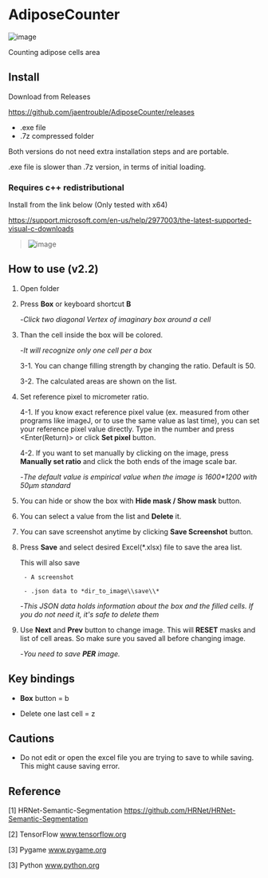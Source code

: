 # AdiposeCounter

![image](https://user-images.githubusercontent.com/45917844/95225826-2b714880-0837-11eb-9bb5-acf44e60e953.png)



Counting adipose cells area

## Install

Download from Releases

https://github.com/jaentrouble/AdiposeCounter/releases

- .exe file
- .7z compressed folder

Both versions do not need extra installation steps and are portable.

.exe file is slower than .7z version, in terms of initial loading.

### Requires c++ redistributional

Install from the link below (Only tested with x64)

https://support.microsoft.com/en-us/help/2977003/the-latest-supported-visual-c-downloads

>![image](https://user-images.githubusercontent.com/45917844/92934509-886d1f00-f482-11ea-91c1-9ab98c7306de.png)


## How to use (v2.2)

1. Open folder

2. Press **Box** or keyboard shortcut **B**

    -*Click two diagonal Vertex of imaginary box around a cell*
 
3. Than the cell inside the box will be colored.

    -*It will recognize only one cell per a box*

    3-1. You can change filling strength by changing the ratio. Default is 50.
    
    3-2. The calculated areas are shown on the list.

4. Set reference pixel to micrometer ratio.

    4-1. If you know exact reference pixel value (ex. measured from other programs like imageJ, or to use the same value as last time),
    you can set your reference pixel value directly. Type in the number and press <Enter(Return)> or click **Set pixel** button.
    
    4-2. If you want to set manually by clicking on the image, press **Manually set ratio** and click the both ends of
    the image scale bar.

    -*The default value is empirical value when the image is 1600\*1200 with 50μm standard*

5. You can hide or show the box with **Hide mask / Show mask** button.

6. You can select a value from the list and **Delete** it.

7. You can save screenshot anytime by clicking **Save Screenshot** button.

8. Press **Save** and select desired Excel(\*.xlsx) file to save the area list.

    This will also save
    
        - A screenshot

        - .json data to *dir_to_image\\save\\*

    -*This JSON data holds information about the box and the filled cells. If you do not need it, it's safe to delete them*

9. Use **Next** and **Prev** button to change image. This will **RESET** masks and list of cell areas. So make sure you saved all before changing image.

    -*You need to save __PER__ image.*

## Key bindings

- **Box** button = b

- Delete one last cell = z

## Cautions
  
  - Do not edit or open the excel file you are trying to save to while saving. This might cause saving error.
 
## Reference
[1] HRNet-Semantic-Segmentation https://github.com/HRNet/HRNet-Semantic-Segmentation

[2] TensorFlow www.tensorflow.org

[3] Pygame www.pygame.org

[3] Python www.python.org
